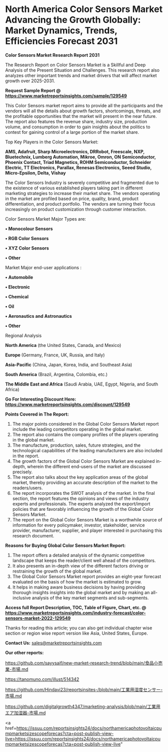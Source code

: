 # North America Color Sensors Market Advancing the Growth Globally: Market Dynamics, Trends, Efficiencies Forecast 2031

<strong>Color Sensors Market Research Report 2031</strong>

The Research Report on Color Sensors Market is a Skillful and Deep Analysis of the Present Situation and Challenges. This research report also analyzes other important trends and market drivers that will affect market growth over 2025-2031.

<strong>Request Sample Report @ <a href=https://www.marketreportsinsights.com/sample/129549>https://www.marketreportsinsights.com/sample/129549</a></strong>

This Color Sensors market report aims to provide all the participants and the vendors will all the details about growth factors, shortcomings, threats, and the profitable opportunities that the market will present in the near future. The report also features the revenue share, industry size, production volume, and consumption in order to gain insights about the politics to contest for gaining control of a large portion of the market share.

Top Key Players in the Color Sensors Market:

<strong>AMS, Adafruit, Sharp Microelectronics, DRRobot, Freescale, NXP, Bluetechnix, Lumberg Automation, Mikroe, Omron, ON Semiconductor, Phoenix Contact, Triad Magnetics, ROHM Semiconductor, Schneider Electric, TT Electronics, Parallax, Renesas Electronics, Seeed Studio, Micro-Epsilon, Delta, Vishay</strong>

The Color Sensors Industry is severely competitive and fragmented due to the existence of various established players taking part in different marketing strategies to increase their market share. The vendors operating in the market are profiled based on price, quality, brand, product differentiation, and product portfolio. The vendors are turning their focus increasingly on product customization through customer interaction.

Color Sensors Market Major Types are:

<strong>• Monocolour Sensors

• RGB Color Sensors

• XYZ Color Sensors

• Other</strong>

Market Major end-user applications :

<strong>• Automobile

• Electronic

• Chemical

• Oil

• Aeronautics and Astronautics

• Other</strong>

Regional Analysis

</u><strong><b>North America</b></strong> (the United States, Canada, and Mexico)

<strong><b>Europe </b></strong>(Germany, France, UK, Russia, and Italy)

<strong><b>Asia-Pacific</b></strong> (China, Japan, Korea, India, and Southeast Asia)

<strong><b>South America</b></strong> (Brazil, Argentina, Colombia, etc.)

<strong><b>The Middle East and Africa</b></strong> (Saudi Arabia, UAE, Egypt, Nigeria, and South Africa)

<strong>Go For Interesting Discount Here: <a href=https://www.marketreportsinsights.com/discount/129549>https://www.marketreportsinsights.com/discount/129549</a></strong>

<strong>Points Covered in The Report:</strong>
<ol>
  <li>The major points considered in the Global Color Sensors Market report include the leading competitors operating in the global market.</li>
  <li>The report also contains the company profiles of the players operating in the global market.</li>
  <li>The manufacture, production, sales, future strategies, and the technological capabilities of the leading manufacturers are also included in the report.</li>
  <li>The growth factors of the Global Color Sensors Market are explained in-depth, wherein the different end-users of the market are discussed precisely.</li>
  <li>The report also talks about the key application areas of the global market, thereby providing an accurate description of the market to the readers/users.</li>
  <li>The report incorporates the SWOT analysis of the market. In the final section, the report features the opinions and views of the industry experts and professionals. The experts analyzed the export/import policies that are favorably influencing the growth of the Global Color Sensors Market.</li>
  <li>The report on the Global Color Sensors Market is a worthwhile source of information for every policymaker, investor, stakeholder, service provider, manufacturer, supplier, and player interested in purchasing this research document.</li>
</ol>
<strong>Reasons for Buying Global Color Sensors Market Report:</strong>

<ol>
  <li>The report offers a detailed analysis of the dynamic competitive landscape that keeps the reader/client well ahead of the competitors.</li>
  <li>It also presents an in-depth view of the different factors driving or restraining the growth of the global market.</li>
  <li>The Global Color Sensors Market report provides an eight-year forecast evaluated on the basis of how the market is estimated to grow.</li>
  <li>It helps in making aware business decisions by having providing thorough insights insights into the global market and by making an all-inclusive analysis of the key market segments and sub-segments.</li>
</ol>
<strong>Access full Report Description, TOC, Table of Figure, Chart, etc. @ <a href=https://www.marketreportsinsights.com/industry-forecast/color-sensors-market-2022-129549>https://www.marketreportsinsights.com/industry-forecast/color-sensors-market-2022-129549</a></strong>


Thanks for reading this article; you can also get individual chapter wise section or region wise report version like Asia, United States, Europe.

<strong>Contact Us:</strong>
sales@marketreportsinsights.com

<strong>Our other reports:</strong>

<a href=https://github.com/sayysaif/new-market-research-trend/blob/main/食品小売業-市場.md>https://github.com/sayysaif/new-market-research-trend/blob/main/食品小売業-市場.md</a>

<a href=https://tanomuno.com/illust/514342>https://tanomuno.com/illust/514342</a>

<a href=https://github.com/Hindavi23/reportsinsites-/blob/main/工業用湿度センサー-市場.md>https://github.com/Hindavi23/reportsinsites-/blob/main/工業用湿度センサー-市場.md</a>

<a href=https://github.com/digitalgrowth4347/marketing-analysis/blob/main/工業用エア加湿器-市場.md>https://github.com/digitalgrowth4347/marketing-analysis/blob/main/工業用エア加湿器-市場.md</a>

<a href=https://issuu.com/reportsinsights24/docs/northamericaphotovoltaicpumpmarketsizescopeforecas?cta=post-publish-view-live>https://issuu.com/reportsinsights24/docs/northamericaphotovoltaicpumpmarketsizescopeforecas?cta=post-publish-view-live</a>"
